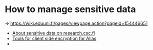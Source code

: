 # How to manage sensitive data

=> https://wiki.eduuni.fi/pages/viewpage.action?pageId=154446651

 - [About sensitive data on research.csc.fi](https://research.csc.fi/sensitive-data)
 - [Tools for client side encryption for Allas](../data/Allas/allas_encryption/)
 - 

